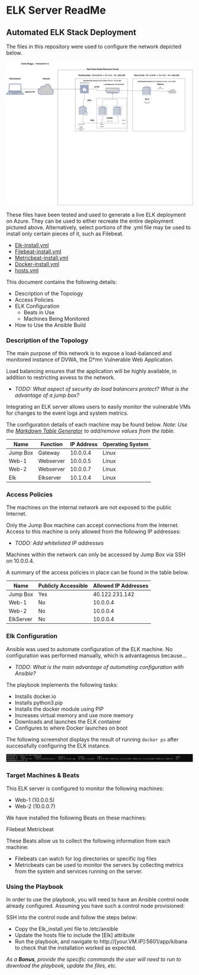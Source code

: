 # ELK Server ReadMe

## Automated ELK Stack Deployment

The files in this repository were used to configure the network depicted below.

![Red Team Network Diagram](Images/RedTeamNetworkDiagram.jpg)

These files have been tested and used to generate a live ELK deployment on Azure. They can be used to either recreate the entire deployment pictured above. Alternatively, select portions of the .yml file may be used to install only certain pieces of it, such as Filebeat.

  - [Elk-install.yml](https://github.com/kalebbriggs/BriggsProject1/blob/main/Ansible/Elk-Install.yml)
  - [Filebeat-install.yml](https://github.com/kalebbriggs/BriggsProject1/blob/main/Ansible/Filebeat-Install.yml)
  - [Metricbeat-install.yml](https://github.com/kalebbriggs/BriggsProject1/blob/main/Ansible/Metricbeat-Install.yml)
  - [Docker-install.yml](https://github.com/kalebbriggs/BriggsProject1/blob/main/Ansible/Docker-Install.yml)
  - [hosts.yml](https://github.com/kalebbriggs/BriggsProject1/blob/main/Ansible/hosts.yml)

This document contains the following details:
- Description of the Topology
- Access Policies
- ELK Configuration
  - Beats in Use
  - Machines Being Monitored
- How to Use the Ansible Build


### Description of the Topology

The main purpose of this network is to expose a load-balanced and monitored instance of DVWA, the D*mn Vulnerable Web Application.

Load balancing ensures that the application will be highly available, in addition to restricting avvess to the network.
- _TODO: What aspect of security do load balancers protect? What is the advantage of a jump box?_

Integrating an ELK server allows users to easily monitor the vulnerable VMs for changes to the event logs and system metrics.



The configuration details of each machine may be found below.
_Note: Use the [Markdown Table Generator](http://www.tablesgenerator.com/markdown_tables) to add/remove values from the table_.

| Name     | Function | IP Address | Operating System |
|----------|----------|------------|------------------|
| Jump Box | Gateway  | 10.0.0.4   | Linux            |
| Web-1    | Webserver| 10.0.0.5   | Linux            |
| Web-2    | Webserver| 10.0.0.7   | Linux            |
| Elk      | Elkserver| 10.1.0.4   | Linux            |

### Access Policies

The machines on the internal network are not exposed to the public Internet. 

Only the Jump Box machine can accept connections from the Internet. Access to this machine is only allowed from the following IP addresses:
- _TODO: Add whitelisted IP addresses_

Machines within the network can only be accessed by Jump Box via SSH on 10.0.0.4.


A summary of the access policies in place can be found in the table below.

| Name     | Publicly Accessible | Allowed IP Addresses |
|----------|---------------------|----------------------|
| Jump Box | Yes                 | 40.122.231.142       |
| Web-1    | No                  | 10.0.0.4             |
| Web-2    | No                  | 10.0.0.4             |
| ElkServer| No                  | 10.0.0.4             |

### Elk Configuration

Ansible was used to automate configuration of the ELK machine. No configuration was performed manually, which is advantageous because...
- _TODO: What is the main advantage of automating configuration with Ansible?_

The playbook implements the following tasks:
- Installs docker.io
- Installs python3.pip
- Installs the docker module using PIP
- Increases virtual memory and use more memory
- Downloads and launches the ELK container
- Configures to where Docker launches on boot 


The following screenshot displays the result of running `docker ps` after successfully configuring the ELK instance.

![Elk Container](Images/ELK_container.PNG)

### Target Machines & Beats
This ELK server is configured to monitor the following machines:

- Web-1 (10.0.0.5)
- Web-2 (10.0.0.7)

We have installed the following Beats on these machines:

Filebeat
Metricbeat


These Beats allow us to collect the following information from each machine:

- Filebeats can watch for log directories or specific log files
- Metricbeats can be used to monitor the servers by collecting metrics from the system and services running on the server.

### Using the Playbook
In order to use the playbook, you will need to have an Ansible control node already configured. Assuming you have such a control node provisioned: 

SSH into the control node and follow the steps below:
- Copy the Elk_install.yml file to /etc/ansible
- Update the hosts file to include the [Elk] attribute
- Run the playbook, and navigate to http://[your.VM.IP]:5601/app/kibana to check that the installation worked as expected. 


_As a **Bonus**, provide the specific commands the user will need to run to download the playbook, update the files, etc._
